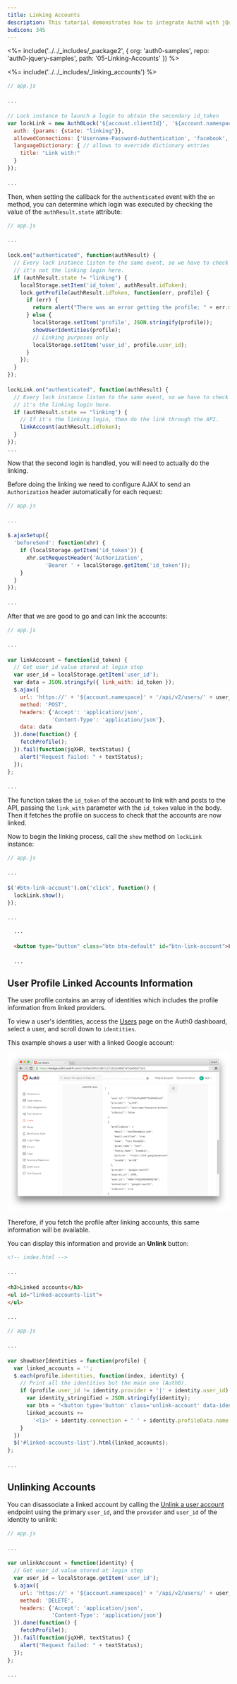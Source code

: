 ```yaml
---
title: Linking Accounts
description: This tutorial demonstrates how to integrate Auth0 with jQuery to link accounts.
budicon: 345
---
```


<%= include('../../_includes/_package2', {
  org: 'auth0-samples',
  repo: 'auth0-jquery-samples',
  path: '05-Linking-Accounts'
}) %>

<%= include('../../_includes/_linking_accounts') %>

```js
// app.js

...

// Lock instance to launch a login to obtain the secondary id_token
var lockLink = new Auth0Lock('${account.clientId}', '${account.namespace}', {
  auth: {params: {state: "linking"}},
  allowedConnections: ['Username-Password-Authentication', 'facebook', 'google-oauth2'],
  languageDictionary: { // allows to override dictionary entries
    title: "Link with:"
  }
});

...
```

Then, when setting the callback for the `authenticated` event with the `on` method, you can determine which login was executed by checking the value of the `authResult.state` attribute:

```javascript
// app.js

...

lock.on("authenticated", function(authResult) {
  // Every lock instance listen to the same event, so we have to check if
  // it's not the linking login here.
  if (authResult.state != "linking") {
    localStorage.setItem('id_token', authResult.idToken);
    lock.getProfile(authResult.idToken, function(err, profile) {
      if (err) {
        return alert("There was an error getting the profile: " + err.message);
      } else {
        localStorage.setItem('profile', JSON.stringify(profile));
        showUserIdentities(profile);
        // Linking purposes only
        localStorage.setItem('user_id', profile.user_id);
      }
    });
  }
});

lockLink.on("authenticated", function(authResult) {
  // Every lock instance listen to the same event, so we have to check if
  // it's the linking login here.
  if (authResult.state == "linking") {
    // If it's the linking login, then do the link through the API.
    linkAccount(authResult.idToken);
  }
});
...
```

Now that the second login is handled, you will need to actually do the linking.

Before doing the linking we need to configure AJAX to send an `Authorization` header automatically for each request:

```javascript
// app.js

...

$.ajaxSetup({
  'beforeSend': function(xhr) {
    if (localStorage.getItem('id_token')) {
      xhr.setRequestHeader('Authorization',
            'Bearer ' + localStorage.getItem('id_token'));
    }
  }
});

...
```

After that we are good to go and can link the accounts:

```javascript
// app.js

...

var linkAccount = function(id_token) {
  // Get user_id value stored at login step
  var user_id = localStorage.getItem('user_id');
  var data = JSON.stringify({ link_with: id_token });
  $.ajax({
    url: 'https://' + '${account.namespace}' + '/api/v2/users/' + user_id + '/identities',
    method: 'POST',
    headers: {'Accept': 'application/json',
              'Content-Type': 'application/json'},
    data: data
  }).done(function() {
    fetchProfile();
  }).fail(function(jqXHR, textStatus) {
    alert("Request failed: " + textStatus);
  });
};

...
```

The function takes the `id_token` of the account to link with and posts to the API, passing the `link_with` parameter with the `id_token` value in the body. Then it fetches the profile on success to check that the accounts are now linked.

Now to begin the linking process, call the `show` method on `lockLink` instance:

```javascript
// app.js

...

$('#btn-link-account').on('click', function() {
  lockLink.show();
});

...
```

```html
  ...

  <button type="button" class="btn btn-default" id="btn-link-account">Link Account</button>

  ...
```

## User Profile Linked Accounts Information

The user profile contains an array of identities which includes the profile information from linked providers.

To view a user's identities, access the [Users](${manage_url}/#/users) page on the Auth0 dashboard, select a user, and scroll down to `identities`.

This example shows a user with a linked Google account:

![User identities](/media/articles/users/user-identities-linked.png)

Therefore, if you fetch the profile after linking accounts, this same information will be available.

You can display this information and provide an **Unlink** button:

```html
<!-- index.html -->

...

<h3>Linked accounts</h3>
<ul id="linked-accounts-list">
</ul>

...
```

```javascript
// app.js

...

var showUserIdentities = function(profile) {
  var linked_accounts = '';
  $.each(profile.identities, function(index, identity) {
    // Print all the identities but the main one (Auth0).
    if (profile.user_id != identity.provider + '|' + identity.user_id) {
      var identity_stringified = JSON.stringify(identity);
      var btn = "<button type='button' class='unlink-account' data-identity='" + identity_stringified + "'>Unlink</button>";
      linked_accounts +=
        '<li>' + identity.connection + ' ' + identity.profileData.name + ' ' + btn + '</li>';
    }
  })
  $('#linked-accounts-list').html(linked_accounts);
};

...
```

## Unlinking Accounts

You can disassociate a linked account by calling the [Unlink a user account](/api/management/v2#!/Users/delete_provider_by_user_id) endpoint using the primary `user_id`, and the `provider` and `user_id` of the identity to unlink:

```javascript
// app.js

...

var unlinkAccount = function(identity) {
  // Get user_id value stored at login step
  var user_id = localStorage.getItem('user_id');
  $.ajax({
    url: 'https://' + '${account.namespace}' + '/api/v2/users/' + user_id + '/identities/' + identity.provider + '/' + identity.user_id,
    method: 'DELETE',
    headers: {'Accept': 'application/json',
              'Content-Type': 'application/json'}
  }).done(function() {
    fetchProfile();
  }).fail(function(jqXHR, textStatus) {
    alert("Request failed: " + textStatus);
  });
};

...
```
